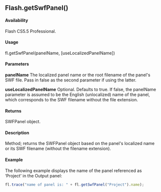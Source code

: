 ## Flash.getSwfPanel()

#### Availability

Flash CS5.5 Professional.

#### Usage

fl.getSwfPanel(panelName, [useLocalizedPanelName])

#### Parameters

**panelName** The localized panel name or the root filename of the panel's SWF file. Pass in false as the second parameter if using the latter.

**useLocalizedPanelName** Optional. Defaults to true. If false, the panelName parameter is assumed to be the English (unlocalized) name of the panel, which corresponds to the SWF filename without the file extension.

#### Returns

SWFPanel object.

#### Description

Method; returns the SWFPanel object based on the panel's localized name or its SWF filename (without the filename extension).

#### Example

The following example displays the name of the panel referenced as ‘Project’ in the Output panel:

```javascript
fl.trace("name of panel is: " + fl.getSwfPanel("Project").name);
```
